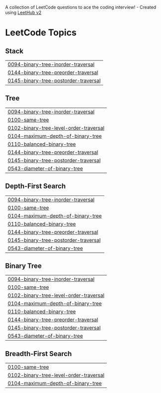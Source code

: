 A collection of LeetCode questions to ace the coding interview! - Created using [LeetHub v2](https://github.com/arunbhardwaj/LeetHub-2.0)
<!---LeetCode Topics Start-->
# LeetCode Topics
## Stack
|  |
| ------- |
| [0094-binary-tree-inorder-traversal](https://github.com/Dipak-8/DSA-BinaryTrees/tree/master/0094-binary-tree-inorder-traversal) |
| [0144-binary-tree-preorder-traversal](https://github.com/Dipak-8/DSA-BinaryTrees/tree/master/0144-binary-tree-preorder-traversal) |
| [0145-binary-tree-postorder-traversal](https://github.com/Dipak-8/DSA-BinaryTrees/tree/master/0145-binary-tree-postorder-traversal) |
## Tree
|  |
| ------- |
| [0094-binary-tree-inorder-traversal](https://github.com/Dipak-8/DSA-BinaryTrees/tree/master/0094-binary-tree-inorder-traversal) |
| [0100-same-tree](https://github.com/Dipak-8/DSA-BinaryTrees/tree/master/0100-same-tree) |
| [0102-binary-tree-level-order-traversal](https://github.com/Dipak-8/DSA-BinaryTrees/tree/master/0102-binary-tree-level-order-traversal) |
| [0104-maximum-depth-of-binary-tree](https://github.com/Dipak-8/DSA-BinaryTrees/tree/master/0104-maximum-depth-of-binary-tree) |
| [0110-balanced-binary-tree](https://github.com/Dipak-8/DSA-BinaryTrees/tree/master/0110-balanced-binary-tree) |
| [0144-binary-tree-preorder-traversal](https://github.com/Dipak-8/DSA-BinaryTrees/tree/master/0144-binary-tree-preorder-traversal) |
| [0145-binary-tree-postorder-traversal](https://github.com/Dipak-8/DSA-BinaryTrees/tree/master/0145-binary-tree-postorder-traversal) |
| [0543-diameter-of-binary-tree](https://github.com/Dipak-8/DSA-BinaryTrees/tree/master/0543-diameter-of-binary-tree) |
## Depth-First Search
|  |
| ------- |
| [0094-binary-tree-inorder-traversal](https://github.com/Dipak-8/DSA-BinaryTrees/tree/master/0094-binary-tree-inorder-traversal) |
| [0100-same-tree](https://github.com/Dipak-8/DSA-BinaryTrees/tree/master/0100-same-tree) |
| [0104-maximum-depth-of-binary-tree](https://github.com/Dipak-8/DSA-BinaryTrees/tree/master/0104-maximum-depth-of-binary-tree) |
| [0110-balanced-binary-tree](https://github.com/Dipak-8/DSA-BinaryTrees/tree/master/0110-balanced-binary-tree) |
| [0144-binary-tree-preorder-traversal](https://github.com/Dipak-8/DSA-BinaryTrees/tree/master/0144-binary-tree-preorder-traversal) |
| [0145-binary-tree-postorder-traversal](https://github.com/Dipak-8/DSA-BinaryTrees/tree/master/0145-binary-tree-postorder-traversal) |
| [0543-diameter-of-binary-tree](https://github.com/Dipak-8/DSA-BinaryTrees/tree/master/0543-diameter-of-binary-tree) |
## Binary Tree
|  |
| ------- |
| [0094-binary-tree-inorder-traversal](https://github.com/Dipak-8/DSA-BinaryTrees/tree/master/0094-binary-tree-inorder-traversal) |
| [0100-same-tree](https://github.com/Dipak-8/DSA-BinaryTrees/tree/master/0100-same-tree) |
| [0102-binary-tree-level-order-traversal](https://github.com/Dipak-8/DSA-BinaryTrees/tree/master/0102-binary-tree-level-order-traversal) |
| [0104-maximum-depth-of-binary-tree](https://github.com/Dipak-8/DSA-BinaryTrees/tree/master/0104-maximum-depth-of-binary-tree) |
| [0110-balanced-binary-tree](https://github.com/Dipak-8/DSA-BinaryTrees/tree/master/0110-balanced-binary-tree) |
| [0144-binary-tree-preorder-traversal](https://github.com/Dipak-8/DSA-BinaryTrees/tree/master/0144-binary-tree-preorder-traversal) |
| [0145-binary-tree-postorder-traversal](https://github.com/Dipak-8/DSA-BinaryTrees/tree/master/0145-binary-tree-postorder-traversal) |
| [0543-diameter-of-binary-tree](https://github.com/Dipak-8/DSA-BinaryTrees/tree/master/0543-diameter-of-binary-tree) |
## Breadth-First Search
|  |
| ------- |
| [0100-same-tree](https://github.com/Dipak-8/DSA-BinaryTrees/tree/master/0100-same-tree) |
| [0102-binary-tree-level-order-traversal](https://github.com/Dipak-8/DSA-BinaryTrees/tree/master/0102-binary-tree-level-order-traversal) |
| [0104-maximum-depth-of-binary-tree](https://github.com/Dipak-8/DSA-BinaryTrees/tree/master/0104-maximum-depth-of-binary-tree) |
<!---LeetCode Topics End-->